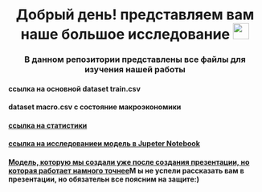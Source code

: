<h1 align="center">Добрый день! представляем вам наше большое исследование 
<img src="https://github.com/blackcater/blackcater/raw/main/images/Hi.gif" height="32"/></h1>
<h3 align="center">В данном репозитории представлены все файлы для изучения нашей работы</h3>
<h4 >ссылка на основной dataset train.csv</h4>
<h4> dataset macro.csv с состояние макроэкономики</h4>
<h4><a href= "https://colab.research.google.com/drive/1fGtkk39mTrHhv4LBt4utIyRrTACSVBCw"> ссылка на статистики </a></h4>
<h4><a href= "https://colab.research.google.com/drive/157yNagG63izdKUD1kUwbjdo1MG1D7UFH?usp=sharing#scrollTo=vNYIUR5aJUOK">ссылка на исследованиеи модель в Jupeter Notebook</a></h4>
<h4><a href= "https://colab.research.google.com/drive/1PId092MOfTF3cJizQOcgH9G39PNlJjuk?usp=sharing">Модель, которую мы создали уже после создания презентации, но которая работает намного точнее</a>М ы не успели рассказать вам в презентации, но обязательн все поясним на защите:)</h4>

